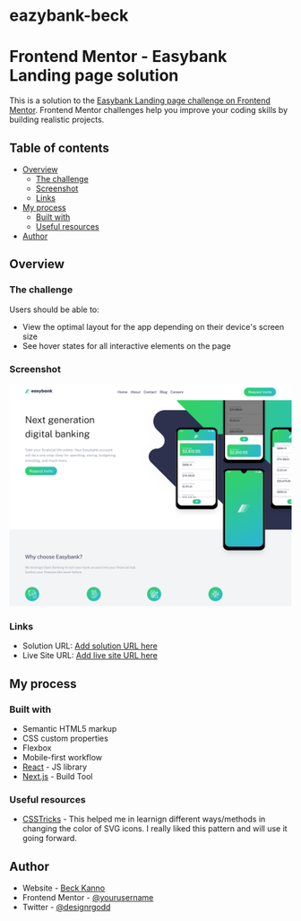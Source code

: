 # eazybank-beck

# Frontend Mentor - Easybank Landing page solution

This is a solution to the [Easybank Landing page challenge on Frontend Mentor](https://www.frontendmentor.io/challenges/easybank-landing-page-WaUhkoDN/hub). Frontend Mentor challenges help you improve your coding skills by building realistic projects.

## Table of contents

- [Overview](#overview)
  - [The challenge](#the-challenge)
  - [Screenshot](#screenshot)
  - [Links](#links)
- [My process](#my-process)
  - [Built with](#built-with)
  - [Useful resources](#useful-resources)
- [Author](#author)

## Overview

### The challenge

Users should be able to:

- View the optimal layout for the app depending on their device's screen size
- See hover states for all interactive elements on the page

### Screenshot

![](./localhost_5173_.png)

### Links

- Solution URL: [Add solution URL here](https://your-solution-url.com)
- Live Site URL: [Add live site URL here](https://your-live-site-url.com)

## My process

### Built with

- Semantic HTML5 markup
- CSS custom properties
- Flexbox
- Mobile-first workflow
- [React](https://reactjs.org/) - JS library
- [Next.js](https://vitejs.dev/) - Build Tool


### Useful resources

- [CSSTricks](https://css-tricks.com/change-color-of-svg-on-hover/) - This helped me in learnign different ways/methods in changing the color of SVG icons. I really liked this pattern and will use it going forward.

## Author

- Website - [Beck Kanno](https://www.bekanno.com)
- Frontend Mentor - [@yourusername](https://www.frontendmentor.io/profile/altBeck)
- Twitter - [@designrgodd](https://twitter.com/designrgodd)

